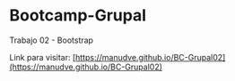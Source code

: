 # Bootcamp-Grupal
Trabajo 02 - Bootstrap

Link para visitar: [https://manudve.github.io/BC-Grupal02](https://manudve.github.io/BC-Grupal02)